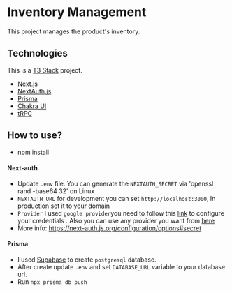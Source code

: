 # Inventory Management
This project manages the product's inventory.


## Technologies

This is a [T3 Stack](https://create.t3.gg/) project.


- [Next.js](https://nextjs.org)
- [NextAuth.js](https://next-auth.js.org)
- [Prisma](https://prisma.io)
- [Chakra UI](https://chakra-ui.com/)
- [tRPC](https://trpc.io)

## How to use?

- npm install

#### Next-auth
- Update ``.env`` file. You can generate the ``NEXTAUTH_SECRET`` via 'openssl rand -base64 32' on Linux
- `` NEXTAUTH_URL ``
for development you can set ``http://localhost:3000``, In production set it to your domain
- ``Provider`` I used `google provider`you need to follow this [link](https://next-auth.js.org/providers/google) to configure your credentials . Also you can use any provider you want from [here](https://next-auth.js.org/providers)
- More info: https://next-auth.js.org/configuration/options#secret

#### Prisma
- I used [Supabase](https://supabase.com/) to create `postgresql` database.
- After create update `.env` and set `DATABASE_URL` variable to your database url.
- Run `npx prisma db push` 








